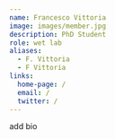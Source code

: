 ```yaml
---
name: Francesco Vittoria
image: images/member.jpg
description: PhD Student
role: wet lab
aliases:
  - F. Vittoria
  - F Vittoria
links:
  home-page: /
  email: /
  twitter: /
---
```

add bio
